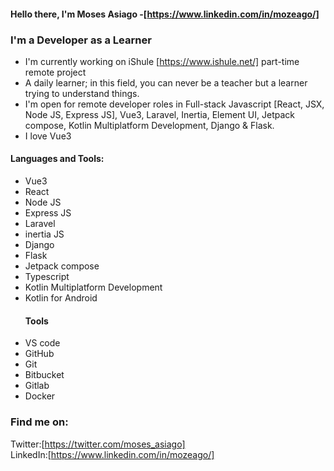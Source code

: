 #### Hello there, I'm Moses Asiago -[https://www.linkedin.com/in/mozeago/]  

### I'm a Developer as a Learner  

- I'm currently working on iShule [https://www.ishule.net/] part-time remote project  
- A daily learner; in this field, you can never be a teacher but a learner trying to understand things.  
- I'm open for remote developer roles in Full-stack Javascript [React, JSX, Node JS, Express JS], Vue3, Laravel, Inertia, Element UI, Jetpack compose, Kotlin Multiplatform Development, Django & Flask.  
- I love Vue3  

#### Languages and Tools:  
- Vue3
- React
- Node JS
- Express JS
- Laravel
- inertia JS
- Django
- Flask
- Jetpack compose
- Typescript
- Kotlin Multiplatform Development
- Kotlin for Android
  ####  Tools
- VS code
- GitHub
- Git
- Bitbucket
- Gitlab
- Docker
  
### Find me on:
Twitter:[https://twitter.com/moses_asiago]  
LinkedIn:[https://www.linkedin.com/in/mozeago/]

